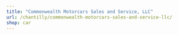 ```yaml
---
title: "Commonwealth Motorcars Sales and Service, LLC"
url: /chantilly/commonwealth-motorcars-sales-and-service-llc/
shop: car
---
```

